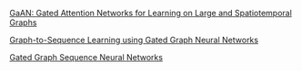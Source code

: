 [GaAN: Gated Attention Networks for Learning on Large and Spatiotemporal Graphs](https://arxiv.org/abs/1803.07294)

[Graph-to-Sequence Learning using Gated Graph Neural Networks](https://arxiv.org/abs/1806.09835)

[Gated Graph Sequence Neural Networks](https://arxiv.org/abs/1511.05493)
